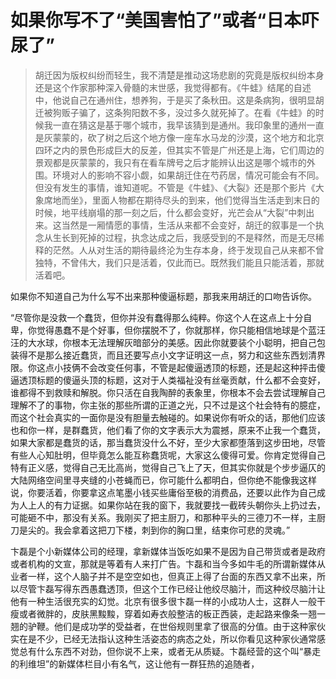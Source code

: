 # 如果你写不了“美国害怕了”或者“日本吓尿了”

> 胡迁因为版权纠纷而轻生，我不清楚是推动这场悲剧的究竟是版权纠纷本身还是这个作家那种深入骨髓的末世感，我觉得都有。《牛蛙》结尾的自述中，他说自己在通州住，想养狗，于是买了条秋田。这是条病狗，很明显胡迁被狗贩子骗了，这条狗阳数不多，没过多久就死掉了。在看《牛蛙》的时候我一直在猜这是基于哪个城市，我早该猜到是通州。我印象里的通州一直是灰蒙蒙的，砍了树之后这个地方像一座车水马龙的沙漠，这个地方和北京四环之内的景色形成巨大的反差，但其实不管是广州还是上海，它们周边的景观都是灰蒙蒙的，我只有在看车牌号之后才能辨认出这是哪个城市的外围。环境对人的影响不容小觑，如果胡迁住在芍药居，情况可能会有不同。但没有发生的事情，谁知道呢。不管是《牛蛙》、《大裂》还是那个影片《大象席地而坐》，里面人物都在期待尽头的到来，他们觉得当生活走到末日的时候，地平线崩塌的那一刻之后，什么都会变好，光芒会从“大裂”中刺出来。这当然是一厢情愿的事情，生活从来都不会变好，胡迁的叙事是一个执念从生长到死掉的过程，执念达成之后，我感受到的不是释然，而是无尽稀释的茫然。人从对生活的期待最终沦为生存本身，终于发现自己从来都不曾独特，不曾伟大，我们只是活着，仅此而已。既然我们能且只能活着，那就活着吧。

如果你不知道自己为什么写不出来那种傻逼标题，那我来用胡迁的口吻告诉你。

“尽管你是没救一个蠢货，但你并没有蠢得那么纯粹。你这个人在这点上十分自卑，你觉得愚蠢不是个好事，但你摆脱不了，你就那样，你只能相信地球是个蓝汪汪的大水球，你根本无法理解灰暗部分的美感。因此你就要装个小聪明，把自己包装得不是那么接近蠢货，而且还要写点小文字证明这一点，努力和这些东西划清界限。你这点小技俩不会改变任何事，不管是起傻逼透顶的标题，还是起这种抨击傻逼透顶标题的傻逼头顶的标题，这对于人类福祉没有丝毫贡献，什么都不会变好，谁都得不到救赎和解脱。你只活在自我陶醉的表象里，你根本不会去尝试理解自己理解不了的事物，你主张的那些所谓的正道之光，只不过是这个社会特有的臆症，而这个社会真实的一面你是没有胆量去触碰的。如果说你有听众的话，那他们应该也和你一样，是群蠢货，他们看了你的文字表示大为震撼，原来不止我一个蠢货，如果大家都是蠢货的话，那当蠢货没什么不好，至少大家都堕落到这步田地，尽管有些人心知肚明，但毕竟怎么能互称蠢货呢，大家这么傻得可爱。你肯定觉得自己特有正义感，觉得自己无比高尚，觉得自己飞上了天，但其实你就是个步步逼仄的大陆网络空间里寻夹缝的小苍蝇而已，你可能什么都明白，但你绝不能像我这样说，你要活着，你要拿这点笔墨小钱买些庸俗至极的消费品，还要以此作为自己成为人上人的有力证据。如果你站在我的窗下，我就要找一截砖头朝你头上扔过去，可能砸不中，那没有关系。我刚买了把主厨刀，和那种平头的三德刀不一样，主厨刀是尖的。我会拿着这把刀下楼，刺到你的胸口里，结束你可悲的灵魂。”

卞磊是个小新媒体公司的经理，拿新媒体当饭吃如果不是因为自己带货或者是政府或者机构的文宣，那就是等着有人来打广告。卞磊和当今多如牛毛的所谓新媒体从业者一样，这个人脑子并不是空空如也，但真正上得了台面的东西又拿不出来，所以尽管卞磊写得东西愚蠢透顶，但这个工作已经让他绞尽脑汁，而这种绞尽脑汁让他有一种生活很充实的幻觉。北京有很多很卞磊一样的小成功人士，这群人一般干瘦或者微胖的，皮肤黑黢黢，穿着如寿衣般整洁的板正西装，走起路来像条一翘一翘的驴鞭。他们是成功学的受益者，在世俗规则里拿了很高的分值。由于这种家伙实在是不少，已经无法指认这种生活姿态的病态之处，所以你看见这种家伙通常感觉总有什么东西不对劲，但你说不上来，或者无从质疑。卞磊经营的这个叫“暴走的利维坦”的新媒体栏目小有名气，这让他有一群狂热的追随者，
